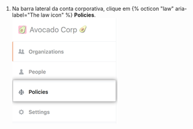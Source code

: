 1. Na barra lateral da conta corporativa, clique em {% octicon "law" aria-label="The law icon" %} **Policies**. ![Aba de políticas na barra lateral da conta corporativa](/assets/images/help/business-accounts/enterprise-account-policies-tab.png)
